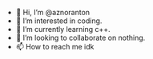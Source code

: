 - 👋 Hi, I’m @aznoranton
- 👀 I’m interested in coding.
- 🌱 I’m currently learning c++.
- 💞️ I’m looking to collaborate on nothing.
- 📫 How to reach me idk

<!---
aznoranton/aznoranton is a ✨ special ✨ repository because its `README.md` (this file) appears on your GitHub profile.
You can click the Preview link to take a look at your changes.
--->
